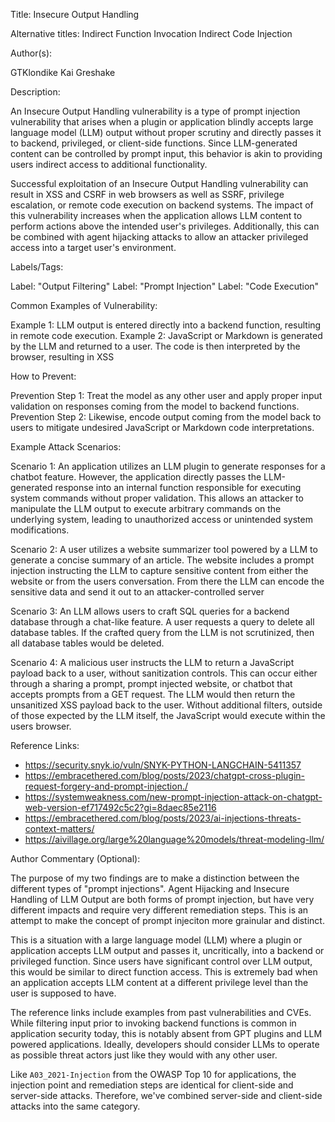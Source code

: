 Title:
Insecure Output Handling

Alternative titles: 
Indirect Function Invocation
Indirect Code Injection


Author(s):

GTKlondike
Kai Greshake

Description:

An Insecure Output Handling vulnerability is a type of prompt injection vulnerability that arises when a plugin or application blindly accepts large language model (LLM) output without proper scrutiny and directly passes it to backend, privileged, or client-side functions. Since LLM-generated content can be controlled by prompt input, this behavior is akin to providing users indirect access to additional functionality. 

Successful exploitation of an Insecure Output Handling vulnerability can result in XSS and CSRF in web browsers as well as SSRF, privilege escalation, or remote code execution on backend systems. The impact of this vulnerability increases when the application allows LLM content to perform actions above the intended user's privileges. Additionally, this can be combined with agent hijacking attacks to allow an attacker privileged access into a target user's environment. 


Labels/Tags:

Label: "Output Filtering"
Label: "Prompt Injection"
Label: "Code Execution"


Common Examples of Vulnerability:

Example 1: LLM output is entered directly into a backend function, resulting in remote code execution.
Example 2: JavaScript or Markdown is generated by the LLM and returned to a user. The code is then interpreted by the browser, resulting in XSS

How to Prevent:

Prevention Step 1: Treat the model as any other user and apply proper input validation on responses coming from the model to backend functions.
Prevention Step 2: Likewise, encode output coming from the model back to users to mitigate undesired JavaScript or Markdown code interpretations.


Example Attack Scenarios:

Scenario 1: An application utilizes an LLM plugin to generate responses for a chatbot feature. However, the application directly passes the LLM-generated response into an internal function responsible for executing system commands without proper validation. This allows an attacker to manipulate the LLM output to execute arbitrary commands on the underlying system, leading to unauthorized access or unintended system modifications.

Scenario 2: A user utilizes a website summarizer tool powered by a LLM to generate a concise summary of an article. The website includes a prompt injection instructing the LLM to capture sensitive content from either the website or from the users conversation. From there the LLM can encode the sensitive data and send it out to an attacker-controlled server

Scenario 3: An LLM allows users to craft SQL queries for a backend database through a chat-like feature. A user requests a query to delete all database tables. If the crafted query from the LLM is not scrutinized, then all database tables would be deleted.

Scenario 4: A malicious user instructs the LLM to return a JavaScript payload back to a user, without sanitization controls. This can occur either through a sharing a prompt, prompt injected website, or chatbot that accepts prompts from a GET request. The LLM would then return the unsanitized XSS payload back to the user. Without additional filters, outside of those expected by the LLM itself, the JavaScript would execute within the users browser.

Reference Links:

* https://security.snyk.io/vuln/SNYK-PYTHON-LANGCHAIN-5411357
* https://embracethered.com/blog/posts/2023/chatgpt-cross-plugin-request-forgery-and-prompt-injection./
* https://systemweakness.com/new-prompt-injection-attack-on-chatgpt-web-version-ef717492c5c2?gi=8daec85e2116
* https://embracethered.com/blog/posts/2023/ai-injections-threats-context-matters/
* https://aivillage.org/large%20language%20models/threat-modeling-llm/


Author Commentary (Optional):

The purpose of my two findings are to make a distinction between the different types of "prompt injections". Agent Hijacking and Insecure Handling of LLM Output are both forms of prompt injection, but have very different impacts and require very different remediation steps. This is an attempt to make the concept of prompt injeciton more grainular and distinct. 

This is a situation with a large language model (LLM) where a plugin or application accepts LLM output and passes it, uncritically, into a backend or privileged function. Since users have significant control over LLM output, this would be similar to direct function access. This is extremely bad when an application accepts LLM content at a different privilege level than the user is supposed to have. 

The reference links include examples from past vulnerabilities and CVEs. While filtering input prior to invoking backend functions is common in application security today, this is notably absent from GPT plugins and LLM powered applications. Ideally, developers should consider LLMs to operate as possible threat actors just like they would with any other user. 

Like `A03_2021-Injection` from the OWASP Top 10 for applications, the injection point and remediation steps are identical for client-side and server-side attacks. Therefore, we've combined server-side and client-side attacks into the same category.
